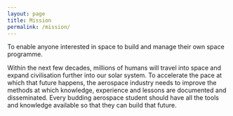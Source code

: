 ```yaml
---
layout: page
title: Mission
permalink: /mission/
---
```


To enable anyone interested in space to build and manage their own space programme. 

Within the next few decades, millions of humans will travel into space and expand civilisation further into our solar system. To accelerate the pace at which that future happens, the aerospace industry needs to improve the methods at which knowledge, experience and lessons are documented and disseminated. Every budding aerospace student should have all the tools and knowledge available so that they can build that future.



